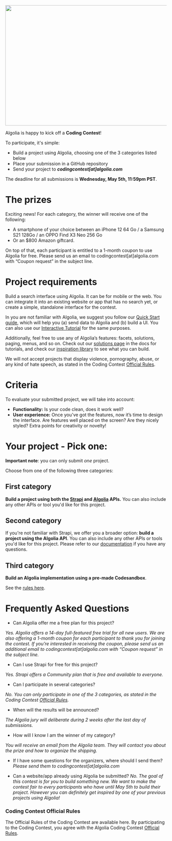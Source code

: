 <p align="center">
  <img width="750" height="375" src="https://i.postimg.cc/7PCfCyN2/Algolia-Contest-Linkedin.png">
</p>

Algolia is happy to kick off a **Coding Contest**!

To participate, it's simple:
- Build a project using Algolia, choosing one of the 3 categories listed below
- Place your submission in a GitHub repository
- Send your project to **_codingcontest[at]algolia.com_**

The deadline for all submissions is **Wednesday, May 5th, 11:59pm PST**. 

# The prizes

Exciting news! For each category, the winner will receive one of the following:
- A smartphone of your choice between an iPhone 12 64 Go / a Samsung S21 128Go / an OPPO Find X3 Neo 256 Go
- Or an $800 Amazon giftcard.

On top of that, each participant is entitled to a 1-month coupon to use Algolia for free. Please send us an email to codingcontest[at]algolia.com with “Coupon request” in the subject line.

# Project requirements

Build a search interface using Algolia. It can be for mobile or the web. You can integrate it into an existing website or app that has no search yet, or create a simple, standalone interface for the contest.

In you are not familiar with Algolia, we suggest you follow our [Quick Start guide](https://www.algolia.com/doc/guides/getting-started/quick-start/), which will help you (a) send data to Algolia and (b) build a UI. You can also use our [Interactive Tutorial](https://www.algolia.com/doc/onboarding/#/pick-dataset) for the same purposes.

Additionally, feel free to use any of Algolia’s features: facets, solutions, paging, menus, and so on. Check out our [solutions page](https://www.algolia.com/doc/guides/solutions/gallery-overview/) in the docs for tutorials, and check our [inspiration library](https://www.algolia.com/search-inspiration-library/) to see what you can build. 

We will not accept projects that display violence, pornography, abuse, or any kind of hate speech, as stated in the Coding Contest [Official Rules](https://drive.google.com/file/d/1tO_zOR_noyTxfkpB18gI6MNmcSu9TWRs/view?usp=sharing).



# Criteria

To evaluate your submitted project, we will take into account:
- **Functionality:** Is your code clean, does it work well?
- **User experience:** Once you've got the features, now it’s time to design the interface. Are features well placed on the screen? Are they nicely styled? Extra points for creativity or novelty!

# Your project - Pick one:

**Important note**: you can only submit _one_ project. 

Choose from one of the following three categories:


## First category 

**Build a project using both the [Strapi](https://strapi.io/) and [Algolia](https://www.algolia.com/) APIs.**
You can also include any other APIs or tool you'd like for this project.


## Second category

If you're not familiar with Strapi, we offer you a broader option: **build a project using the Algolia API**.
You can also include any other APIs or tools you'd like for this project. Please refer to our [documentation](https://www.algolia.com/doc) if you have any questions.


## Third category

**Build an Algolia implementation using a pre-made Codesandbox**.

See the [rules here](https://github.com/algolia/algolia-coding-contest/blob/main/contest-category3-sandbox.md).


# Frequently Asked Questions
- Can Algolia offer me a free plan for this project?

_Yes. Algolia offers a 14-day full-featured free trial for all new users. We are also offering a 1-month coupon for each participant to thank you for joining the contest. If you’re interested in receiving the coupon, please send us an additional email to codingcontest[at]algolia.com with “Coupon request” in the subject line._

- Can I use Strapi for free for this project?

_Yes. Strapi offers a Community plan that is free and available to everyone._

-  Can I participate in several categories?

_No. You can only participate in one of the 3 categories, as stated in the Coding Contest [Official Rules](https://drive.google.com/file/d/1tO_zOR_noyTxfkpB18gI6MNmcSu9TWRs/view?usp=sharing)._

- When will the results will be announced?

_The Algolia jury will deliberate during 2 weeks after the last day of submissions._

- How will I know I am the winner of my category?

_You will receive an email from the Algolia team. They will contact you about the prize and how to organize the shipping._

- If I have some questions for the organizers, where should I send them?
_Please send them to codingcontest[at]algolia.com_

- Can a website/app already using Algolia be submitted?
_No. The goal of this contest is for you to build something new. We want to make the contest fair to every participants who have until May 5th to build their project. However you can definitely get inspired by one of your previous projects using Algolia!_

### Coding Contest Official Rules

The Official Rules of the Coding Contest are available here. By participating to the Coding Contest, you agree with the Algolia Coding Contest [Official Rules](https://drive.google.com/file/d/1tO_zOR_noyTxfkpB18gI6MNmcSu9TWRs/view?usp=sharing).

